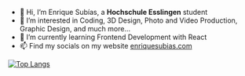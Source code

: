 - 👋 Hi, I’m Enrique Subías, a **Hochschule Esslingen** student
- 👀 I’m interested in Coding, 3D Design, Photo and Video Production, Graphic Design, and much more...
- 🌱 I’m currently learning Frontend Development with React
- 📫 Find my socials on my website [enriquesubias.com](https://enriquesubias.com)

[![Top Langs](https://github-readme-stats.vercel.app/api/top-langs/?username=enriquesubias&layout=compact&langs_count=10)](https://github.com/EnriqueSubias)

